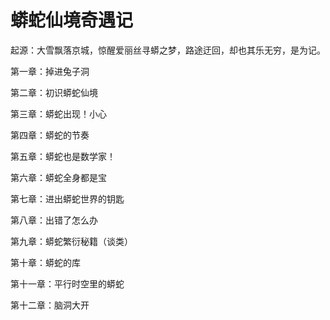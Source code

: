 # 蟒蛇仙境奇遇记

起源：大雪飘落京城，惊醒爱丽丝寻蟒之梦，路途迂回，却也其乐无穷，是为记。


第一章：掉进兔子洞

第二章：初识蟒蛇仙境

第三章：蟒蛇出现！小心

第四章：蟒蛇的节奏

第五章：蟒蛇也是数学家！

第六章：蟒蛇全身都是宝

第七章：进出蟒蛇世界的钥匙

第八章：出错了怎么办

第九章：蟒蛇繁衍秘籍（谈类）

第十章：蟒蛇的库

第十一章：平行时空里的蟒蛇

第十二章：脑洞大开